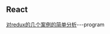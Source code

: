 ## React
[对redux的几个案例的简单分析](https://github.com/sunhuachuang/sun-blog/blob/master/program/react/redux-example-analysis.md)---program
